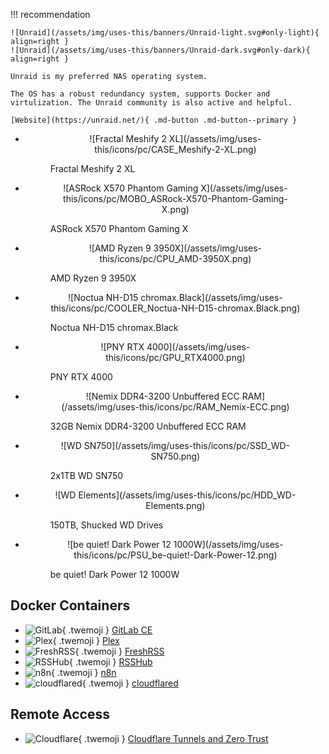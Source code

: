 !!! recommendation

    ![Unraid](/assets/img/uses-this/banners/Unraid-light.svg#only-light){ align=right }
    ![Unraid](/assets/img/uses-this/banners/Unraid-dark.svg#only-dark){ align=right }

    Unraid is my preferred NAS operating system.

    The OS has a robust redundancy system, supports Docker and virtulization. The Unraid community is also active and helpful.

    [Website](https://unraid.net/){ .md-button .md-button--primary }

<div class="grid cards" markdown>

-   <figure markdown>
    <p align="center">
    ![Fractal Meshify 2 XL](/assets/img/uses-this/icons/pc/CASE_Meshify-2-XL.png)
    <figcaption>Fractal Meshify 2 XL</figcaption>
    </p>
    </figure>

-   <figure markdown>
    <p align="center">
    ![ASRock X570 Phantom Gaming X](/assets/img/uses-this/icons/pc/MOBO_ASRock-X570-Phantom-Gaming-X.png)
    <figcaption>ASRock X570 Phantom Gaming X</figcaption>
    </p>
    </figure>

-   <figure markdown>
    <p align="center">
    ![AMD Ryzen 9 3950X](/assets/img/uses-this/icons/pc/CPU_AMD-3950X.png)
    <figcaption>AMD Ryzen 9 3950X</figcaption>
    </p>
    </figure>

-   <figure markdown>
    <p align="center">
    ![Noctua NH-D15 chromax.Black](/assets/img/uses-this/icons/pc/COOLER_Noctua-NH-D15-chromax.Black.png)
    <figcaption>Noctua NH-D15 chromax.Black</figcaption>
    </p>
    </figure>

-   <figure markdown>
    <p align="center">
    ![PNY RTX 4000](/assets/img/uses-this/icons/pc/GPU_RTX4000.png)
    <figcaption>PNY RTX 4000</figcaption>
    </p>
    </figure>

-   <figure markdown>
    <p align="center">
    ![Nemix DDR4-3200 Unbuffered ECC RAM](/assets/img/uses-this/icons/pc/RAM_Nemix-ECC.png)
    <figcaption>32GB Nemix DDR4-3200 Unbuffered ECC RAM</figcaption>
    </p>
    </figure>

-   <figure markdown>
    <p align="center">
    ![WD SN750](/assets/img/uses-this/icons/pc/SSD_WD-SN750.png)
    <figcaption>2x1TB WD SN750</figcaption>
    </p>
    </figure>

-   <figure markdown>
    <p align="center">
    ![WD Elements](/assets/img/uses-this/icons/pc/HDD_WD-Elements.png)
    <figcaption>150TB, Shucked WD Drives</figcaption>
    </p>
    </figure>

-   <figure markdown>
    <p align="center">
    ![be quiet! Dark Power 12 1000W](/assets/img/uses-this/icons/pc/PSU_be-quiet!-Dark-Power-12.png)
    <figcaption>be quiet! Dark Power 12 1000W</figcaption>
    </p>
    </figure>

</div>

## Docker Containers

<div class="grid cards" markdown>

- ![GitLab](/assets/img/uses-this/icons/GitLab.svg){ .twemoji } [GitLab CE](https://about.gitlab.com/install/)
- ![Plex](/assets/img/uses-this/icons/Plex.svg){ .twemoji } [Plex](https://www.plex.tv/)
- ![FreshRSS](/assets/img/uses-this/icons/FreshRSS.png){ .twemoji } [FreshRSS](https://www.freshrss.org/)
- ![RSSHub](/assets/img/uses-this/icons/RSSHub.png){ .twemoji } [RSSHub](https://github.com/DIYgod/RSSHub)
- ![n8n](/assets/img/uses-this/icons/n8n.png){ .twemoji } [n8n](https://n8n.io)
- ![cloudflared](/assets/img/uses-this/icons/Cloudflare.svg){ .twemoji } [cloudflared](https://github.com/cloudflare/cloudflared)

</div>

## Remote Access

<div class="grid cards" markdown>

- ![Cloudflare](/assets/img/uses-this/icons/Cloudflare.svg){ .twemoji } [Cloudflare Tunnels and Zero Trust](https://www.cloudflare.com/products/tunnel/)

</div>
